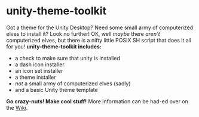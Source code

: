 # unity-theme-toolkit
Got a theme for the Unity Desktop? Need some small army of computerized elves to install it? Look no further!
OK, well *maybe* there *aren't* computerized elves, but there is a nifty little POSIX SH script that does it all for you!
**unity-theme-toolkit includes:**
- a check to make sure that unity is installed
- a dash icon installer
- an icon set installer
- a theme installer
- *not* a small army of computerized elves (sadly)
- and a basic Unity theme template

**Go crazy-nuts! Make cool stuff!**
More information can be had-ed over on the [Wiki](/videotoaster/unity-theme-toolkit/wiki).
